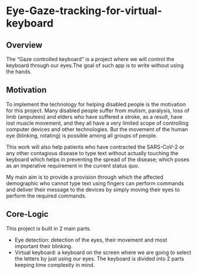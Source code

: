 # Eye-Gaze-tracking-for-virtual-keyboard

## Overview 
The “Gaze controlled keyboard” is a project where we will control the keyboard through our eyes.The goal of such app is to write without using the hands. 


## Motivation 
To implement the technology for helping disabled people is the motivation for this project.
Many disabled people suffer from mutism, paralysis, loss of limb (amputees) and elders who have suffered a stroke, as a result, have lost muscle movement, and they all have a very limited scope of controlling computer devices and other technologies.
But the movement of the human eye (blinking, rotating) is possible among all groups of people.

This work will also help patients who have contracted the SARS-CoV-2 or any other contagious disease to type text without actually touching the keyboard which helps in preventing the spread of the disease; which poses as an imperative requirement in the current status quo.

My main aim is to provide a provision through which the affected demographic who cannot type text using fingers can perform commands and deliver their message to the devices by simply moving their eyes to perform the required commands.


## Core-Logic
This project is built in 2 main parts.
  * Eye detection: detection of the eyes, their movement and most important their blinking.
  * Virtual keyboard: a keyboard on the screen where we are going to select the letters by just using our eyes. The keyboard is divided into 2 parts keeping time complexity in                           mind.
